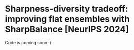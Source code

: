 # Sharpness-diversity tradeoff: improving flat ensembles with SharpBalance [NeurIPS 2024]
Code is coming soon :)